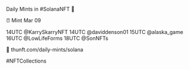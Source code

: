 Daily Mints in #SolanaNFT 🚀

⏰ Mint Mar 09

14UTC @KarrySkarryNFT
14UTC @daviddenson01
15UTC @alaska_game
16UTC @LowLifeForms
18UTC @SonNFTs

🔗 thunft.com/daily-mints/solana

#NFTCollections